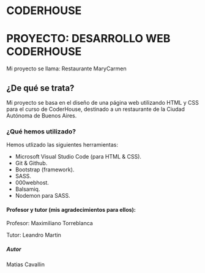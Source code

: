 <h1>CODERHOUSE</h1>
<h1>PROYECTO: DESARROLLO WEB CODERHOUSE</h1>

<p>Mi proyecto se llama: Restaurante MaryCarmen</p>

<h2>¿De qué se trata?</h2>
<p>Mi proyecto se basa en el diseño de una página web utilizando HTML y CSS para el curso de CoderHouse, destinado a un restaurante de la Ciudad Autónoma de Buenos Aires.</p>

<h3>¿Qué hemos utilizado?</h3>
<p>Hemos utlizado las siguientes herramientas:</p>
<ul>
<li>Microsoft Visual Studio Code (para HTML & CSS).</li>
<li>Git & Github.</li>
<li>Bootstrap (framework).</li>
<li>SASS.</li>
<li>000webhost.</li>
<li>Balsamiq.</li>
<li>Nodemon para SASS.</li>
</ul>

<h4>Profesor y tutor (mis agradecimientos para ellos):</h4>
<p>Profesor: Maximiliano Torreblanca</p>
<p>Tutor: Leandro Martin</p>

<h5>Autor</h5>
<p>Matias Cavallin</p>